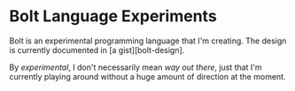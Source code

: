 Bolt Language Experiments
=========================

Bolt is an experimental programming language that I'm creating. The
design is currently documented in [a gist][bolt-design].

By *experimental*, I don't necessarily mean *way out there*, just that
I'm currently playing around without a huge amount of direction at the
moment.
